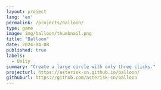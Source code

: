 ```yaml
---
layout: project
lang: 'en'
permalink: /projects/balloon/
type: game
image: img/balloon/thumbnail.png
title: "Balloon"
date: 2024-04-08
published: true
labels:
  - Unity
summary: "Create a large circle with only three clicks."
projecturl: https://asterisk-cn.github.io/balloon/
githuburl: https://github.com/asterisk-cn/balloon
---
```


